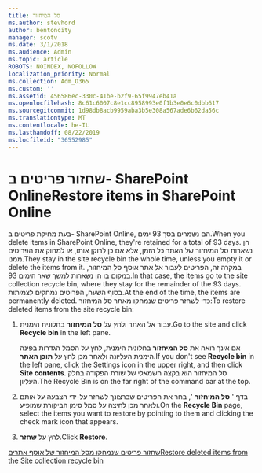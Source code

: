 ```yaml
---
title: סל המיחזור
ms.author: stevhord
author: bentoncity
manager: scotv
ms.date: 3/1/2018
ms.audience: Admin
ms.topic: article
ROBOTS: NOINDEX, NOFOLLOW
localization_priority: Normal
ms.collection: Adm_O365
ms.custom: ''
ms.assetid: 456586ec-330c-41be-b2f9-65f9947eb41a
ms.openlocfilehash: 8c61c6007c8e1cc8958993e0f1b3e0e6c0dbb617
ms.sourcegitcommit: 1d98db8acb9959aba3b5e308a567ade6b62da56c
ms.translationtype: MT
ms.contentlocale: he-IL
ms.lasthandoff: 08/22/2019
ms.locfileid: "36552985"
---
```

# <a name="restore-items-in-sharepoint-online"></a><span data-ttu-id="229a2-102">שחזור פריטים ב- SharePoint Online</span><span class="sxs-lookup"><span data-stu-id="229a2-102">Restore items in SharePoint Online</span></span>

<span data-ttu-id="229a2-103">בעת מחיקת פריטים ב- SharePoint Online, הם נשמרים בסך 93 ימים.</span><span class="sxs-lookup"><span data-stu-id="229a2-103">When you delete items in SharePoint Online, they're retained for a total of 93 days.</span></span> <span data-ttu-id="229a2-104">הן נשארות סל המיחזור של האתר כל הזמן, אלא אם כן לרוקן אותו, או למחוק את הפריטים ממנו.</span><span class="sxs-lookup"><span data-stu-id="229a2-104">They stay in the site recycle bin the whole time, unless you empty it or delete the items from it.</span></span> <span data-ttu-id="229a2-105">במקרה זה, הפריטים לעבור אל אתר אוסף סל המיחזור, במקום בו הן נשארות למשך שאר הימים 93.</span><span class="sxs-lookup"><span data-stu-id="229a2-105">In that case, the items go to the site collection recycle bin, where they stay for the remainder of the 93 days.</span></span> <span data-ttu-id="229a2-106">בסוף השעה, הפריטים נמחקים לצמיתות.</span><span class="sxs-lookup"><span data-stu-id="229a2-106">At the end of the time, the items are permanently deleted.</span></span> <span data-ttu-id="229a2-107">כדי לשחזר פריטים שנמחקו מאתר סל המיחזור:</span><span class="sxs-lookup"><span data-stu-id="229a2-107">To restore deleted items from the site recycle bin:</span></span>
  
1. <span data-ttu-id="229a2-108">עבור אל האתר ולחץ על **סל המיחזור** בחלונית הימנית.</span><span class="sxs-lookup"><span data-stu-id="229a2-108">Go to the site and click **Recycle bin** in the left pane.</span></span> 
    
    <span data-ttu-id="229a2-109">אם אינך רואה את **סל המיחזור** בחלונית הימנית, לחץ על הסמל הגדרות בפינה הימנית העליונה ולאחר מכן לחץ על **תוכן האתר**.</span><span class="sxs-lookup"><span data-stu-id="229a2-109">If you don't see **Recycle bin** in the left pane, click the Settings icon in the upper right, and then click **Site contents**.</span></span> <span data-ttu-id="229a2-110">סל המיחזור הוא בקצה השמאלי של שורת הפקודה בחלק העליון.</span><span class="sxs-lookup"><span data-stu-id="229a2-110">The Recycle Bin is on the far right of the command bar at the top.</span></span>
    
2. <span data-ttu-id="229a2-111">בדף ' **סל המיחזור** ', בחר את הפריטים שברצונך לשחזר על-ידי הצבעה על אותם ולאחר מכן לחיצה על סמל סימן הביקורת שמופיע.</span><span class="sxs-lookup"><span data-stu-id="229a2-111">On the **Recycle Bin** page, select the items you want to restore by pointing to them and clicking the check mark icon that appears.</span></span> 
    
3. <span data-ttu-id="229a2-112">לחץ על **שחזר**.</span><span class="sxs-lookup"><span data-stu-id="229a2-112">Click **Restore**.</span></span>
    
[<span data-ttu-id="229a2-113">שחזור פריטים שנמחקו מסל המיחזור של אוסף אתרים</span><span class="sxs-lookup"><span data-stu-id="229a2-113">Restore deleted items from the Site collection recycle bin</span></span>](https://go.microsoft.com/fwlink/?linkid=866439)
  

